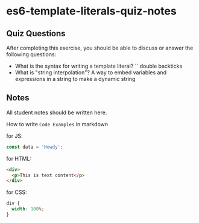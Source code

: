 # es6-template-literals-quiz-notes

## Quiz Questions

After completing this exercise, you should be able to discuss or answer the following questions:

- What is the syntax for writing a template literal?
  `` double backticks
- What is "string interpolation"?
  A way to embed variables and expressions in a string to make a dynamic string

## Notes

All student notes should be written here.

How to write `Code Examples` in markdown

for JS:

```javascript
const data = 'Howdy';
```

for HTML:

```html
<div>
  <p>This is text content</p>
</div>
```

for CSS:

```css
div {
  width: 100%;
}
```
